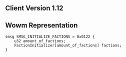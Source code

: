 ## Client Version 1.12

## Wowm Representation
```rust,ignore
smsg SMSG_INITIALIZE_FACTIONS = 0x0122 {
    u32 amount_of_factions;    
    FactionInitializer[amount_of_factions] factions;    
}

```
